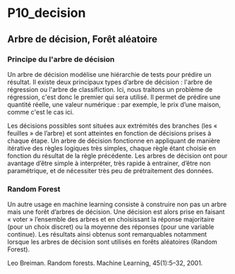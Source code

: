 # P10_decision
## Arbre de décision, Forêt aléatoire

### Principe du l'arbre de décision

Un arbre de décision modélise une hiérarchie de tests pour prédire un résultat. 
Il existe deux principaux types d’arbre de décision : l'arbre de régression ou l'arbre de classifiction. 
Ici, nous traitons un problème de régression, c'est donc le premier qui sera utilisé. Il permet de prédire une quantité réelle, une valeur numérique : par exemple, le prix d’une maison, comme c'est le cas ici.

Les décisions possibles sont situées aux extrémités des branches (les « feuilles » de l’arbre) et sont atteintes en fonction de décisions prises à chaque étape. 
Un arbre de décision fonctionne en appliquant de manière itérative des règles logiques très simples, chaque règle étant choisie en fonction du résultat de la règle précédente. 
Les arbres de décision ont pour avantage d’être simple à interpréter, très rapide à entrainer, d’être non paramétrique, et de nécessiter très peu de prétraitement des données.

### Random Forest

Un autre usage en machine learning consiste à construire non pas un arbre mais une forêt d’arbres de décision. 
Une décision est alors prise en faisant « voter » l’ensemble des arbres et en choisissant la réponse majoritaire (pour un choix discret) ou la moyenne des réponses (pour une variable continue). 
Les résultats ainsi obtenus sont remarquables notamment lorsque les arbres de décision sont utilisés en forêts aléatoires (Random Forest).







Leo Breiman. Random forests. Machine Learning, 45(1):5–32, 2001.
